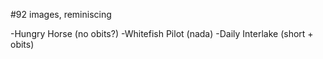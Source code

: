 #92 images, reminiscing

-Hungry Horse (no obits?)
-Whitefish Pilot (nada)
-Daily Interlake (short + obits)

